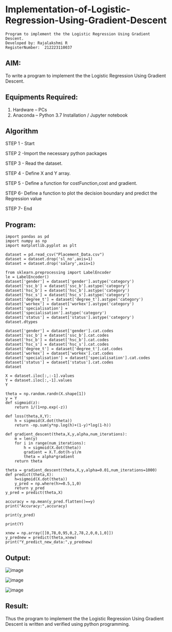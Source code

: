 # Implementation-of-Logistic-Regression-Using-Gradient-Descent
```
Program to implement the the Logistic Regression Using Gradient Descent.
Developed by: Rajalakshmi R
RegisterNumber:  212223110037
```
## AIM:
To write a program to implement the the Logistic Regression Using Gradient Descent.

## Equipments Required:
1. Hardware – PCs
2. Anaconda – Python 3.7 Installation / Jupyter notebook

## Algorithm
STEP 1 - Start

STEP 2 -Import the necessary python packages

STEP 3 - Read the dataset.

STEP 4 - Define X and Y array.

STEP 5 - Define a function for costFunction,cost and gradient.

STEP 6- Define a function to plot the decision boundary and predict the Regression value

STEP 7- End

## Program:
```
import pandas as pd
import numpy as np
import matplotlib.pyplot as plt

dataset = pd.read_csv("Placement_Data.csv")
dataset = dataset.drop('sl_no',axis=1)
dataset = dataset.drop('salary',axis=1)

from sklearn.preprocessing import LabelEncoder
le = LabelEncoder()
dataset['gender'] = dataset['gender'].astype('category')
dataset['ssc_b'] = dataset['ssc_b'].astype('category')
dataset['hsc_b'] = dataset['hsc_b'].astype('category')
dataset['hsc_s'] = dataset['hsc_s'].astype('category')
dataset['degree_t'] = dataset['degree_t'].astype('category')
dataset['workex'] = dataset['workex'].astype('category')
dataset['specialisation'] = dataset['specialisation'].astype('category')
dataset['status'] = dataset['status'].astype('category')
dataset.dtypes

dataset['gender'] = dataset['gender'].cat.codes
dataset['ssc_b'] = dataset['ssc_b'].cat.codes
dataset['hsc_b'] = dataset['hsc_b'].cat.codes
dataset['hsc_s'] = dataset['hsc_s'].cat.codes
dataset['degree_t'] = dataset['degree_t'].cat.codes
dataset['workex'] = dataset['workex'].cat.codes
dataset['specialisation'] = dataset['specialisation'].cat.codes
dataset['status'] = dataset['status'].cat.codes
dataset

X = dataset.iloc[:,:-1].values
Y = dataset.iloc[:,-1].values
Y

theta = np.random.randn(X.shape[1])
y = Y 
def sigmoid(z):
    return 1/(1+np.exp(-z))

def loss(theta,X,Y):
    h = sigmoid(X.dot(theta))
    return -np.sum(y*np.log(h)+(1-y)*log(1-h))

def gradient_descent(theta,X,y,alpha,num_iterations):
    m = len(y)
    for i in range(num_iterations):
        h = sigmoid(X.dot(theta))
        gradient = X.T.dot(h-y)/m
        theta = alpha*gradient
    return theta

theta = gradient_descent(theta,X,y,alpha=0.01,num_iterations=1000)
def predict(theta,X):
    h=sigmoid(X.dot(theta))
    y_pred = np.where(h>=0.5,1,0)
    return y_pred
y_pred = predict(theta,X)

accuracy = np.mean(y_pred.flatten()==y)
print("Accuracy:",accuracy)

print(y_pred)

print(Y)

xnew = np.array([[0,78,0,95,0,2,78,2,0,0,1,0]])
y_prednew = predict(theta,xnew)
print("Y_predict_new_data:",y_prednew)
```

## Output:

![image](https://github.com/user-attachments/assets/8a36f311-6721-4338-bcfe-b506bbe6dac1)

![image](https://github.com/user-attachments/assets/fef38232-f948-41e6-a56e-c5a7eb570a69)


![image](https://github.com/user-attachments/assets/2012bf96-12af-4cd0-a24b-03c3a8b6affd)




## Result:
Thus the program to implement the the Logistic Regression Using Gradient Descent is written and verified using python programming.
